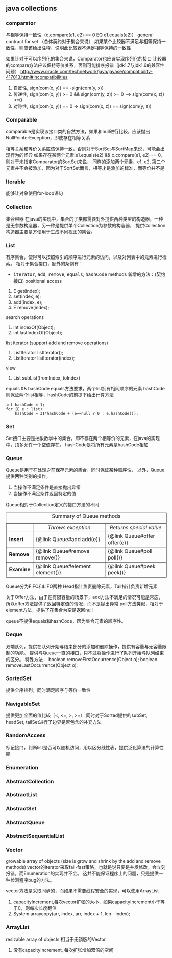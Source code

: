 
## java collections

### comparator
与相等保持一致性（c.compare(e1, e2) == 0 EQ e1.equals(e2)）
general contract for set （总体契约对于集合来说）
如果某个比较器不满足与相等保持一致性，则应该给出注释，说明此比较器不满足相等保持的一致性

如果针对于可以序列化的集合来说，Comparator也应该实现序列化的接口
比较器的compare方法应该保持等价关系，否则可能排序报错（jdk1.7与jdk1.6的兼容性问题）
http://www.oracle.com/technetwork/java/javase/compatibility-417013.html#incompatibilities

1. 自反性, sign(com(x, y)) == -sign(com(y, x))
2. 传递性, sign(com(x, y)) >= 0 && sign(com(y, z)) >= 0 ==> sign(com(x, z)) >=0
3. 对称性, sign(com(x, y)) == 0 => sign(com(x, z)) == sign(com(y, z))

### Comparable
comparable是实现该接口类的自然方法，如果和null进行比较，应该抛出NullPointerException，即使存在相等关系

相等关系和等价关系应该保持一致，否则对于SortSet与SortMap来说，可能会出现行为的怪异
如果存在某两个元素!e1.equals(e2) && c.compare(e1, e2) == 0, 则对于未指定Comparator的SortSet来说，
同样的添加两个元素，e1, e2, 第二个元素并不会被添加，因为对于SortSet而言，相等才是添加的标准，而等价并不是

### Iterable
能够让对象使用for-loop语句

### Collection
集合容器
在java的实现中，集合的子类都需要对外提供两种类型的构造器，一种是无参数构造器，另一种是提供单个Collection为参数的构造器，
提供Collection构造器主要是方便用于生成不同视图的集合。

### List
有序集合，使得可以按照索引的顺序进行元素的访问，以及对列表中的元素进行检索。
相对于集合接口，额外的条例有：
* <tt>iterator</tt>, <tt>add</tt>, <tt>remove</tt>, <tt>equals</tt>, <tt>hashCode</tt> methods
新增的方法：(契约接口)
positional access
1. E get(index);
2. set(index, e);
3. add(index, e);
4. E remove(index);

search operations
1. int indexOf(Object);
2. int lastIndexOf(Object);

list iterator (support add and remove operations)
1. ListIterator listIterator();
2. ListIterator listIterator(index);

view
1. List<E> subList(fromIndex, toIndex)

equals && hashCode
equals方法要求，两个list拥有相同顺序的元素
hashCode则保证两个list相等，hashCode的前提下给出计算方法
```code
int hashCode = 1;
for (E e : list)
    hashCode = 31*hashCode + (e==null ? 0 : e.hashCode());
```

### Set
Set接口主要是抽象数学中的集合，即不存在两个相等价的元素，在java的实现中，顶多允许一个空值存在。
hashCode是将所有元素是hashCode相加

### Queue
Queue是用于在处理之前保存元素的集合，同时保证某种顺序性，
以外，Queue提供两种类别的操作，
1. 当操作不满足条件是直接抛出异常
2. 当操作不满足条件返回特定的值

Queue相对于Collection定义的接口方法的不同
<table BORDER CELLPADDING=3 CELLSPACING=1>
 <caption>Summary of Queue methods</caption>
  <tr>
    <td></td>
    <td ALIGN=CENTER><em>Throws exception</em></td>
    <td ALIGN=CENTER><em>Returns special value</em></td>
  </tr>
  <tr>
    <td><b>Insert</b></td>
    <td>{@link Queue#add add(e)}</td>
    <td>{@link Queue#offer offer(e)}</td>
  </tr>
  <tr>
    <td><b>Remove</b></td>
    <td>{@link Queue#remove remove()}</td>
    <td>{@link Queue#poll poll()}</td>
  </tr>
  <tr>
    <td><b>Examine</b></td>
    <td>{@link Queue#element element()}</td>
    <td>{@link Queue#peek peek()}</td>
  </tr>
 </table>
 
 Queue分为FIFO和LIFO两种
 Head指针负责删除元素，Tail指针负责新增元素
 
 关于Offer方法，由于在有限容量的场景下，add方法不满足的情况可能是常态，所以offer方法提供了返回特定值的情况，而不是抛出异常
 poll方法类似，相对于element方法，提供了在集合为空是返回null
 
 queue不提供equals和hashCode，因为集合元素的顺序性。
 
 ### Deque
 双端队列，提供在队列开始与结束部分的添加和删除操作，提供有容量与无容量限制的功能。
 提供与Queue一直的接口，只不过将操作进行了队列开始与队列结束的区分。
 特殊方法：
 boolean removeFirstOccurrence(Object o);
 boolean removeLastOccurrence(Object o);
 
 ### SortedSet
 提供全序排列，同时满足顺序与等价一致性
 
 ### NavigableSet
 提供更加全面的值比较（<, <=, >, >=）
 同时对于Sorted提供的subSet, headSet, tailSet进行了边界是否包含的补充方法
 
 ### RandomAccess
 标记接口，判断list是否可以随机访问，用以区分线性表，提供泛化算法的计算性能
 
 ### Enumeration
 
 ### AbstractCollection
 ### AbstractList
 ### AbstractSet
 ### AbstractQueue
 ### AbstractSequentialList
 
 ### Vector
 growable array of objects (size is grow and shrink by the add and remove methods)
 vector的iterator采取fail-fast策略，也就是说只要是并发修改，会立刻报错，而Enumeration的实现并不会。
 这并不能保证程序上的问题，只是提供一种检测程序bug的方法。
 
 vector方法是采取同步的，而如果不需要线程安全的实现，可以使用ArrayList
 
 1. capacityIncrement,每次vector扩张的大小，如果capacityIncrement小于等于0，则每次长度翻倍
 2. System.arraycopy(arr, index, arr, index + 1, len - index);
 
 ### ArrayList
 resizable array of objects
 相当于无锁版的Vector
 1. 没有capacityIncrement, 每次扩张增加双倍的空间
 
 
 

